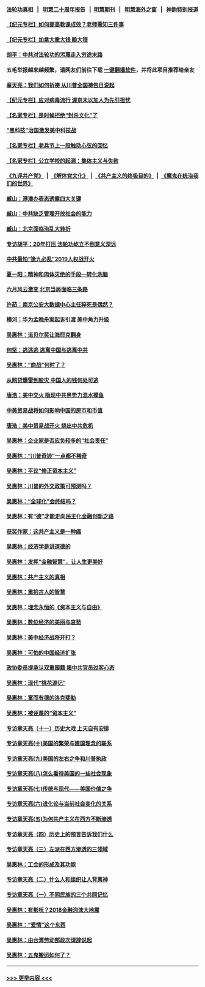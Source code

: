 #### [法轮功真相](https://github.com/gfw-breaker/truth/blob/master/README.md?t=0) &nbsp;&nbsp;|&nbsp;&nbsp; [明慧二十周年报告](https://github.com/gfw-breaker/mh-reports/blob/master/README.md?t=0) &nbsp;&nbsp;|&nbsp;&nbsp;[明慧期刊](https://github.com/gfw-breaker/mh-qikan) &nbsp;&nbsp;|&nbsp;&nbsp; [明慧海外之窗](https://github.com/gfw-breaker/mh-news/blob/master/README.md?t=0) &nbsp;&nbsp;|&nbsp;&nbsp; [神韵特别报道](https://github.com/gfw-breaker/mh-news/blob/master/shenyun.md?t=0)
#### [【纪元专栏】如何提高教课成效？老师需知三件事](../pages/nsc423/n12417848.md?t=06111752) 
#### [【纪元专栏】加拿大撒大钱 酿大错](../pages/nsc423/n12406564.md?t=06111752) 
#### [胡平：中共对法轮功的污蔑走入穷途末路](../pages/nsc423/n12266737.md?t=06111752) 
#### 五毛举报越来越频繁，请网友们前往下载 [一键翻墙软件](https://github.com/gfw-breaker/ssr-accounts)，并将此项目推荐给亲友
#### [章天亮：我们如何祈祷 从川普全国祷告日说起](../pages/nsc423/n11944627.md?t=06111752) 
#### [【纪元专栏】应对病毒流行 渥京未以加人为先引担忧](../pages/nsc423/n11875714.md?t=06111752) 
#### [【名家专栏】是时候拒绝“封杀文化”了](../pages/nsc423/n11814093.md?t=06111752) 
#### [“黑科技”治国激发美中科技战](../pages/nsc423/n11638056.md?t=06111752) 
#### [【名家专栏】老兵节上一段触动心弦的回忆](../pages/nsc423/n11646016.md?t=06111752) 
#### [【名家专栏】公立学校的起源：集体主义与失败](../pages/nsc423/n11601833.md?t=06111752) 
#### [《九评共产党》](https://github.com/begood0513/9ping.md/blob/master/README.md) &nbsp;|&nbsp; [《解体党文化》](../../../../jtdwh.md/blob/master/README.md)  &nbsp;|&nbsp; [《共产主义的终极目的》](../../../../gczydzjmd.md/blob/master/README.md) &nbsp;|&nbsp; [《魔鬼在统治我们的世界》](../../../../mgztzwmdsj.md/blob/master/README.md) 
#### [臧山：港澳办表态透露四大关键](../pages/nsc423/n11421628.md?t=06111752) 
#### [臧山：中共缺乏管理开放社会的能力](../pages/nsc423/n11407457.md?t=06111752) 
#### [臧山：北京面临治乱大转折](../pages/nsc423/n11406895.md?t=06111752) 
#### [专访胡平：20年打压 法轮功屹立不倒意义深远](../pages/nsc423/n11398800.md?t=06111752) 
#### [中共最怕“逢九必乱”2019人权战开火](../pages/nsc423/n11385248.md?t=06111752) 
#### [夏一阳：精神和肉体灭绝的手段—转化洗脑](../pages/nsc423/n11368250.md?t=06111752) 
#### [六月风云激变 北京当局面临三条路](../pages/nsc423/n11313668.md?t=06111752) 
#### [许茹：南京公安大数据中心主任猝死是偶然？](../pages/nsc423/n11064744.md?t=06111752) 
#### [横河：华为孟晚舟案起诉引渡 美中角力升级](../pages/nsc423/n11027230.md?t=06111752) 
#### [吴惠林：诺贝尔奖让海耶克翻身](../pages/nsc423/n10890049.md?t=06111752) 
#### [何坚：逃逃逃 逃离中国与逃离中共](../pages/nsc423/n10592891.md?t=06111752) 
#### [吴惠林：“商战”何时了？](../pages/nsc423/n10573558.md?t=06111752) 
#### [从网贷爆雷到股灾 中国人的钱何处可逃](../pages/nsc423/n10572800.md?t=06111752) 
#### [唐浩：美中交火 隐现中共黑势力混水摸鱼](../pages/nsc423/n10544040.md?t=06111752) 
#### [中美贸易战将如何影响中国的房市和币值](../pages/nsc423/n10543697.md?t=06111752) 
#### [唐浩：美中贸易战开火 烧出中共危机](../pages/nsc423/n10540126.md?t=06111752) 
#### [吴惠林：企业家是否应负较多的“社会责任”](../pages/nsc423/n10535022.md?t=06111752) 
#### [吴惠林：“川普奇迹”一点都不稀奇](../pages/nsc423/n10512808.md?t=06111752) 
#### [吴惠林：平议“修正资本主义”](../pages/nsc423/n10495724.md?t=06111752) 
#### [吴惠林：川普的外交政策可预测吗？](../pages/nsc423/n10462387.md?t=06111752) 
#### [吴惠林：“全球化”会终结吗？](../pages/nsc423/n10452838.md?t=06111752) 
#### [吴惠林：有“德”才能走向民主化金融创新之路](../pages/nsc423/n10432292.md?t=06111752) 
#### [获奖作家：这共产主义是一种癌](../pages/nsc423/n10431541.md?t=06111752) 
#### [吴惠林：经济学是讲道德的](../pages/nsc423/n10398014.md?t=06111752) 
#### [吴惠林：发挥“金融智慧”，让人生更美好](../pages/nsc423/n10375019.md?t=06111752) 
#### [吴惠林：共产主义的真相](../pages/nsc423/n10351394.md?t=06111752) 
#### [吴惠林：重拾古人的智慧](../pages/nsc423/n10337691.md?t=06111752) 
#### [吴惠林：理念永恒的《资本主义与自由》](../pages/nsc423/n10316274.md?t=06111752) 
#### [吴惠林：数位经济的美丽与哀愁](../pages/nsc423/n10292946.md?t=06111752) 
#### [吴惠林：美中经济战将开打？](../pages/nsc423/n10258825.md?t=06111752) 
#### [吴惠林：可怕的中国经济扩张](../pages/nsc423/n10219147.md?t=06111752) 
#### [政协委员提承认双重国籍 揭中共官员过客心态](../pages/nsc423/n10208809.md?t=06111752) 
#### [吴惠林：现代“桃花源记”](../pages/nsc423/n10185234.md?t=06111752) 
#### [吴惠林：富而有德的洛克斐勒](../pages/nsc423/n10142264.md?t=06111752) 
#### [吴惠林：被诬蔑的“资本主义”](../pages/nsc423/n10124816.md?t=06111752) 
#### [专访章天亮（十一）历史大戏 上天自有安排](../pages/nsc423/n10094905.md?t=06111752) 
#### [专访章天亮(十)美国的繁荣与建国理念的联系](../pages/nsc423/n10094899.md?t=06111752) 
#### [专访章天亮(九)美国的左右之争和川普执政](../pages/nsc423/n10094889.md?t=06111752) 
#### [专访章天亮(八)怎么看待美国的一些社会现象](../pages/nsc423/n10094857.md?t=06111752) 
#### [专访章天亮(七)传统与现代——美国价值之争](../pages/nsc423/n10093140.md?t=06111752) 
#### [专访章天亮(六)进化论与当前社会变化的关系](../pages/nsc423/n10092036.md?t=06111752) 
#### [专访章天亮(五)为何共产主义在西方不断渗透](../pages/nsc423/n10083620.md?t=06111752) 
#### [专访章天亮（四）历史上的预言告诉我们什么](../pages/nsc423/n10083606.md?t=06111752) 
#### [专访章天亮（三）左派在西方渗透的三领域](../pages/nsc423/n10081115.md?t=06111752) 
#### [吴惠林：工会的形成及其功能](../pages/nsc423/n10080633.md?t=06111752) 
#### [专访章天亮（二）什么人和组织让人背离神](../pages/nsc423/n10076637.md?t=06111752) 
#### [专访章天亮（一）不同民族的三个共同记忆](../pages/nsc423/n10074188.md?t=06111752) 
#### [吴惠林：有影呒？2018金融泡沫大地震](../pages/nsc423/n10040534.md?t=06111752) 
#### [吴惠林：“爱情”这个东西](../pages/nsc423/n10019423.md?t=06111752) 
#### [吴惠林：由台湾劳动部政次请辞说起](../pages/nsc423/n9979679.md?t=06111752) 
#### [吴惠林：五鬼搬运如何了？](../pages/nsc423/n9925338.md?t=06111752) 

----
#### [ >>> 更早内容 <<< ](../indexes/nsc423-earlier.md)
